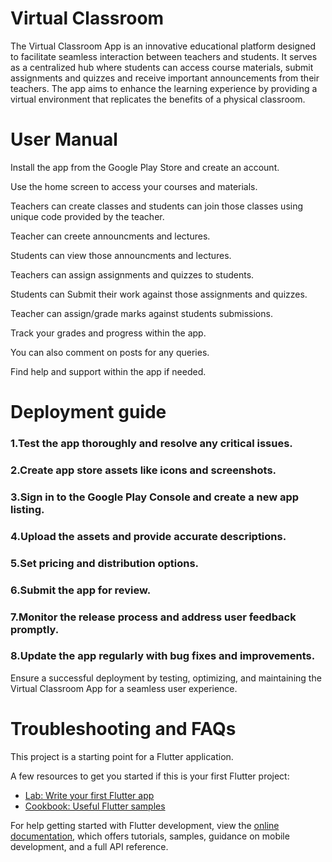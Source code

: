 # Virtual Classroom

The Virtual Classroom App is an innovative educational platform designed to facilitate seamless interaction between teachers and students. It serves as a centralized hub where students can access course materials, submit assignments and quizzes and receive important announcements from their teachers. The app aims to enhance the learning experience by providing a virtual environment that replicates the benefits of a physical classroom.

# User Manual

Install the app from the Google Play Store and create an account.

Use the home screen to access your courses and materials.

Teachers can create classes and students can join those classes using unique code provided by the teacher.

Teacher can creete announcments and lectures.

Students can view those announcments and lectures.

Teachers can assign assignments and quizzes to students.

Students can Submit their work against those assignments and quizzes.

Teacher can assign/grade marks against students submissions.

Track your grades and progress within the app.

You can also comment on posts for any queries.

Find help and support within the app if needed.

# Deployment guide

### 1.Test the app thoroughly and resolve any critical issues.

### 2.Create app store assets like icons and screenshots.

### 3.Sign in to the Google Play Console and create a new app listing.

### 4.Upload the assets and provide accurate descriptions.

### 5.Set pricing and distribution options.

### 6.Submit the app for review.

### 7.Monitor the release process and address user feedback promptly.

### 8.Update the app regularly with bug fixes and improvements.

Ensure a successful deployment by testing, optimizing, and maintaining the Virtual Classroom App for a seamless user experience.


# Troubleshooting and FAQs

This project is a starting point for a Flutter application.

A few resources to get you started if this is your first Flutter project:

- [Lab: Write your first Flutter app](https://docs.flutter.dev/get-started/codelab)
- [Cookbook: Useful Flutter samples](https://docs.flutter.dev/cookbook)

For help getting started with Flutter development, view the
[online documentation](https://docs.flutter.dev/), which offers tutorials,
samples, guidance on mobile development, and a full API reference.
